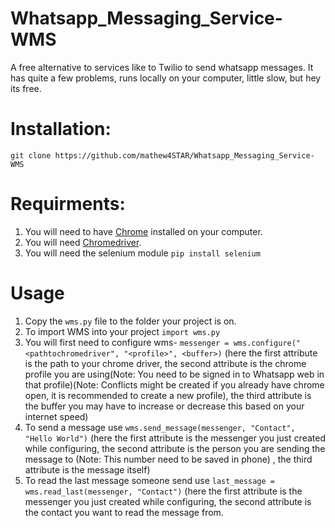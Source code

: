 # Whatsapp_Messaging_Service-WMS

A free alternative to services like to Twilio to send whatsapp messages. It has quite a few problems, runs locally on your computer, little slow, but hey its free. 

# Installation:
`git clone https://github.com/mathew4STAR/Whatsapp_Messaging_Service-WMS`

# Requirments:
1. You will need to have [Chrome](https://www.google.com/chrome) installed on your computer.
2. You will need [Chromedriver](https://chromedriver.chromium.org/downloads).
3. You will need the selenium module
`pip install selenium`

# Usage
1. Copy the `wms.py` file to the folder your project is on.
2. To import WMS into your project `import wms.py`
3. You will first need to configure wms-
    `messenger = wms.configure("<pathtochromedriver", "<profile>", <buffer>)` (here the first attribute is the path to your chrome driver, the second attribute is the chrome profile you are using(Note: You need to be signed in to Whatsapp web in that profile)(Note: Conflicts might be created if you already have chrome open, it is recommended to create a new profile), the third attribute is the buffer you may have to increase or decrease this based on your internet speed)
4. To send a message use `wms.send_message(messenger, "Contact",  "Hello World")` (here the first attribute is the messenger you just created while configuring, the second attribute is the person you are sending the message to (Note: This number need to be saved in phone) , the third attribute is the message itself)
5. To read the last message someone send use `last_message = wms.read_last(messenger, "Contact")` (here the first attribute is the messenger you just created while configuring, the second attribute is the contact you want to read the message from.



